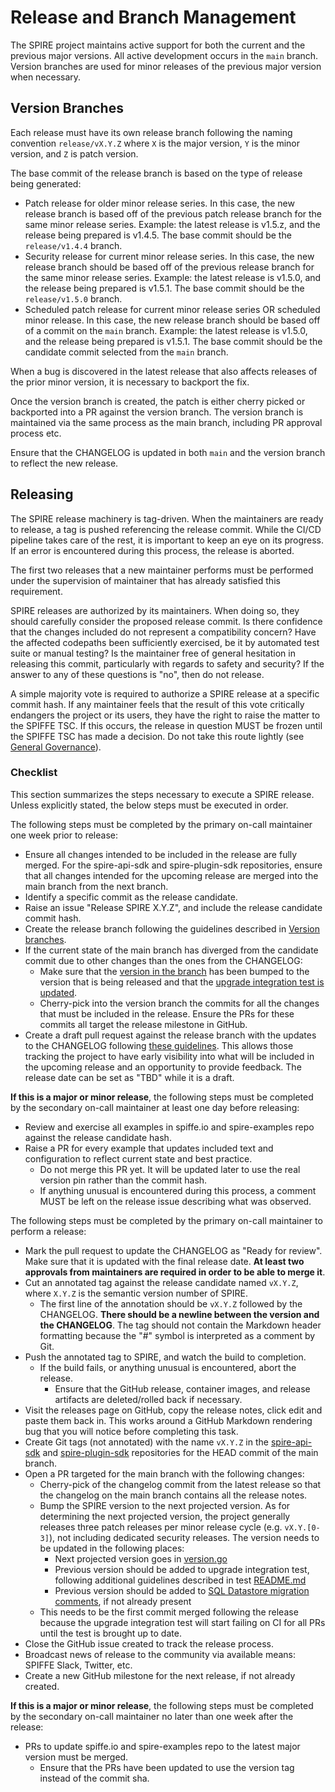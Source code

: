 # Release and Branch Management

The SPIRE project maintains active support for both the current and the previous major versions. All active development occurs in the `main` branch. Version branches are used for minor releases of the previous major version when necessary.

## Version Branches

Each release must have its own release branch following the naming convention `release/vX.Y.Z` where `X` is the major version, `Y` is the minor version, and `Z` is patch version.

The base commit of the release branch is based on the type of release being generated:

* Patch release for older minor release series. In this case, the new release branch is based off of the previous patch release branch for the same minor release series. Example: the latest release is v1.5.z, and the release being prepared is v1.4.5. The base commit should be the `release/v1.4.4` branch.
* Security release for current minor release series. In this case, the new release branch should be based off of the previous release branch for the same minor release series. Example: the latest release is v1.5.0, and the release being prepared is v1.5.1. The base commit should be the `release/v1.5.0` branch.
* Scheduled patch release for current minor release series OR scheduled minor release. In this case, the new release branch should be based off of a commit on the `main` branch. Example: the latest release is v1.5.0, and the release being prepared is v1.5.1. The base commit should be the candidate commit selected from the `main` branch.

When a bug is discovered in the latest release that also affects releases of the prior minor version, it is necessary to backport the fix.

Once the version branch is created, the patch is either cherry picked or backported into a PR against the version branch. The version branch is maintained via the same process as the main branch, including PR approval process etc.

Ensure that the CHANGELOG is updated in both `main` and the version branch to reflect the new release.

## Releasing

The SPIRE release machinery is tag-driven. When the maintainers are ready to release, a tag is pushed referencing the release commit. While the CI/CD pipeline takes care of the rest, it is important to keep an eye on its progress. If an error is encountered during this process, the release is aborted.

The first two releases that a new maintainer performs must be performed under the supervision of maintainer that has already satisfied this requirement.

SPIRE releases are authorized by its maintainers. When doing so, they should carefully consider the proposed release commit. Is there confidence that the changes included do not represent a compatibility concern? Have the affected codepaths been sufficiently exercised, be it by automated test suite or manual testing? Is the maintainer free of general hesitation in releasing this commit, particularly with regards to safety and security? If the answer to any of these questions is "no", then do not release.

A simple majority vote is required to authorize a SPIRE release at a specific commit hash. If any maintainer feels that the result of this vote critically endangers the project or its users, they have the right to raise the matter to the SPIFFE TSC. If this occurs, the release in question MUST be frozen until the SPIFFE TSC has made a decision. Do not take this route lightly (see [General Governance](MAINTAINERS.md#general-governance)).

### Checklist

This section summarizes the steps necessary to execute a SPIRE release. Unless explicitly stated, the below steps must be executed in order.

The following steps must be completed by the primary on-call maintainer one week prior to release:

* Ensure all changes intended to be included in the release are fully merged. For the spire-api-sdk and spire-plugin-sdk repositories, ensure that all changes intended for the upcoming release are merged into the main branch from the next branch.
* Identify a specific commit as the release candidate.
* Raise an issue "Release SPIRE X.Y.Z", and include the release candidate commit hash.
* Create the release branch following the guidelines described in [Version branches](#version-branches).
* If the current state of the main branch has diverged from the candidate commit due to other changes than the ones from the CHANGELOG:
  * Make sure that the [version in the branch](pkg/common/version/version.go) has been bumped to the version that is being released and that the [upgrade integration test is updated](test/integration/suites/upgrade/README.md#maintenance).
  * Cherry-pick into the version branch the commits for all the changes that must be included in the release. Ensure the PRs for these commits all target the release milestone in GitHub.
* Create a draft pull request against the release branch with the updates to the CHANGELOG following [these guidelines](doc/changelog_guidelines.md). This allows those tracking the project to have early visibility into what will be included in the upcoming release and an opportunity to provide feedback. The release date can be set as "TBD" while it is a draft.

**If this is a major or minor release**, the following steps must be completed by the secondary on-call maintainer at least one day before releasing:

* Review and exercise all examples in spiffe.io and spire-examples repo against the release candidate hash.
* Raise a PR for every example that updates included text and configuration to reflect current state and best practice.
  * Do not merge this PR yet. It will be updated later to use the real version pin rather than the commit hash.
  * If anything unusual is encountered during this process, a comment MUST be left on the release issue describing what was observed.

The following steps must be completed by the primary on-call maintainer to perform a release:

* Mark the pull request to update the CHANGELOG as "Ready for review". Make sure that it is updated with the final release date. **At least two approvals from maintainers are required in order to be able to merge it**.
* Cut an annotated tag against the release candidate named `vX.Y.Z`, where `X.Y.Z` is the semantic version number of SPIRE.
  * The first line of the annotation should be `vX.Y.Z` followed by the CHANGELOG. **There should be a newline between the version and the CHANGELOG**. The tag should not contain the Markdown header formatting because the "#" symbol is interpreted as a comment by Git.
* Push the annotated tag to SPIRE, and watch the build to completion.
  * If the build fails, or anything unusual is encountered, abort the release.
    * Ensure that the GitHub release, container images, and release artifacts are deleted/rolled back if necessary.
* Visit the releases page on GitHub, copy the release notes, click edit and paste them back in. This works around a GitHub Markdown rendering bug that you will notice before completing this task.
* Create Git tags (not annotated) with the name `vX.Y.Z` in the [spire-api-sdk](https://github.com/spiffe/spire-api-sdk) and [spire-plugin-sdk](https://github.com/spiffe/spire-plugin-sdk) repositories for the HEAD commit of the main branch.
* Open a PR targeted for the main branch with the following changes:
  * Cherry-pick of the changelog commit from the latest release so that the changelog on the main branch contains all the release notes.
  * Bump the SPIRE version to the next projected version. As for determining the next projected version, the project generally releases three patch releases per minor release cycle (e.g. `vX.Y.[0-3]`), not including dedicated security releases. The version needs to be updated in the following places:
    * Next projected version goes in [version.go](pkg/common/version/version.go)
    * Previous version should be added to upgrade integration test, following additional guidelines described in test [README.md](test/integration/suites/upgrade/README.md#maintenance)
    * Previous version should be added to [SQL Datastore migration comments](pkg/server/datastore/sqlstore/migration.go), if not already present
  * This needs to be the first commit merged following the release because the upgrade integration test will start failing on CI for all PRs until the test is brought up to date.
* Close the GitHub issue created to track the release process.
* Broadcast news of release to the community via available means: SPIFFE Slack, Twitter, etc.
* Create a new GitHub milestone for the next release, if not already created.

**If this is a major or minor release**, the following steps must be completed by the secondary on-call maintainer no later than one week after the release:

* PRs to update spiffe.io and spire-examples repo to the latest major version must be merged.
  * Ensure that the PRs have been updated to use the version tag instead of the commit sha.
